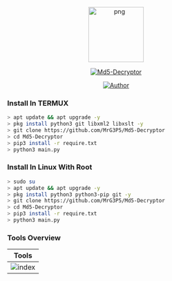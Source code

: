 <p align="center">
<img src="https://avatars.githubusercontent.com/u/57594747?s=400&u=da1eec8bf84a62a2ca11230d358dfac0bb000bcd&v=4" alt="png" width="128" height="128"/>
</p>
<p align="center">
<a href="#"><img title="Md5-Decryptor" src="https://img.shields.io/badge/Md5 Decryptor-green?colorA=%23ff0000&colorB=%23017e40&style=for-the-badge"></a>
</p>
<p align="center">
<a href="https://github.com/MrG3P5"><img title="Author" src="https://img.shields.io/badge/Author-X MrG3P5-red.svg?style=for-the-badge&logo=github"></a>
</p>

### Install In TERMUX

```bash
> apt update && apt upgrade -y
> pkg install python3 git libxml2 libxslt -y
> git clone https://github.com/MrG3P5/Md5-Decryptor
> cd Md5-Decryptor
> pip3 install -r require.txt
> python3 main.py
```

### Install In Linux With Root

```bash
> sudo su
> apt update && apt upgrade -y
> pkg install python3 python3-pip git -y
> git clone https://github.com/MrG3P5/Md5-Decryptor
> cd Md5-Decryptor
> pip3 install -r require.txt
> python3 main.py
```

### Tools Overview
|     Tools     | 
| ------------- | 
|![index]()|
